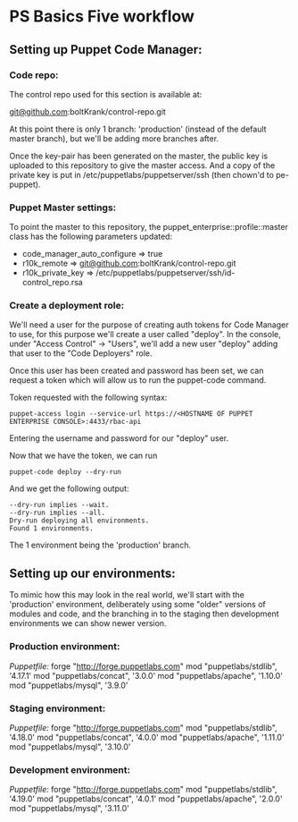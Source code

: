 # PS Basics Five workflow

## Setting up Puppet Code Manager:

### Code repo:

The control repo used for this section is available at:

git@github.com:boltKrank/control-repo.git

At this point there is only 1 branch: 'production' (instead of the default master branch), but we'll be adding more branches after.

Once the key-pair has been generated on the master, the public key is uploaded to this repository to give the master access. And a copy of the private key is put in /etc/puppetlabs/puppetserver/ssh (then chown'd to pe-puppet).


### Puppet Master settings:

To point the master to this repository, the puppet_enterprise::profile::master class has the following parameters updated:
- code_manager_auto_configure => true
- r10k_remote => git@github.com:boltKrank/control-repo.git
- r10k_private_key => /etc/puppetlabs/puppetserver/ssh/id-control_repo.rsa

### Create a deployment role:

We'll need a user for the purpose of creating auth tokens for Code Manager to use, for this purpose we'll create a user called "deploy".
In the console, under "Access Control" -> "Users", we'll add a new user "deploy" adding that user to the "Code Deployers" role.

Once this user has been created and password has been set, we can request a token which will allow us to run the puppet-code command.

Token requested with the following syntax:
```
puppet-access login --service-url https://<HOSTNAME OF PUPPET ENTERPRISE CONSOLE>:4433/rbac-api
```

Entering the username and password for our "deploy" user.

Now that we have the token, we can run
```
puppet-code deploy --dry-run
```

And we get the following output:
```
--dry-run implies --wait.
--dry-run implies --all.
Dry-run deploying all environments.
Found 1 environments.
```

The 1 environment being the 'production' branch.

## Setting up our environments:

To mimic how this may look in the real world, we'll start with the 'production' environment, deliberately using some "older" versions of modules and code, and the branching in to the staging then development environments we can show newer version.

### Production environment:

*Puppetfile:*
forge "http://forge.puppetlabs.com"
mod "puppetlabs/stdlib", '4.17.1'
mod "puppetlabs/concat", '3.0.0'
mod "puppetlabs/apache", '1.10.0'
mod "puppetlabs/mysql", '3.9.0'




### Staging environment:

*Puppetfile:*
forge "http://forge.puppetlabs.com"
mod "puppetlabs/stdlib", '4.18.0'
mod "puppetlabs/concat", '4.0.0'
mod "puppetlabs/apache", '1.11.0'
mod "puppetlabs/mysql", '3.10.0'



### Development environment:

*Puppetfile:*
forge "http://forge.puppetlabs.com"
mod "puppetlabs/stdlib", '4.19.0'
mod "puppetlabs/concat", '4.0.1'
mod "puppetlabs/apache", '2.0.0'
mod "puppetlabs/mysql", '3.11.0'
